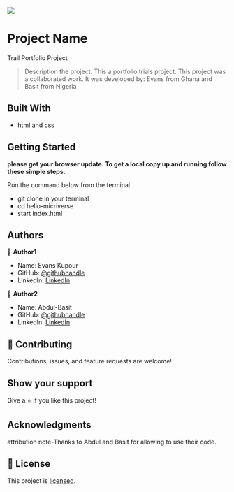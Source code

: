 ![](https://img.shields.io/badge/Microverse-blueviolet)

# Project Name
Trail Portfolio Project

> Description the project.
This a portfolio trials project.
This project was a collaborated work.
It was developed by: Evans from Ghana and Basit from Nigeria


## Built With

- html and css

## Getting Started

**please get your browser update. To get a local copy up and running follow these simple steps.**

Run the command below from the terminal

- git clone in your terminal
- cd hello-micriverse
- start index.html



## Authors

👤 **Author1**

- Name: Evans Kupour
- GitHub: [@githubhandle](https://github.com/Doheera-kosi)
- LinkedIn: [LinkedIn](https://www.linkedin.com/in/evans-kupour-1879421a3/)

👤 **Author2**

- Name: Abdul-Basit
- GitHub: [@githubhandle]()
- LinkedIn: [LinkedIn]()


## 🤝 Contributing

Contributions, issues, and feature requests are welcome!


## Show your support

Give a ⭐️ if you like this project!

## Acknowledgments
  attribution note-Thanks to Abdul and Basit for allowing to use their code.


## 📝 License

This project is [licensed](https://github.com/Doheera-kosi/evans-basit-portfolio/blob/feature/MIT.md).